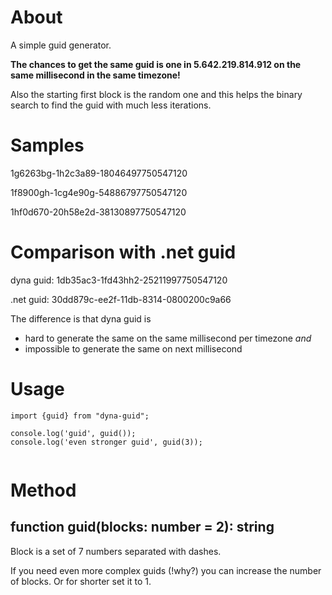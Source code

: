 # About

A simple guid generator.

**The chances to get the same guid is one in 5.642.219.814.912 on the same millisecond in the same timezone!**

Also the starting first block is the random one and this helps the binary search to find the guid with much less iterations.

# Samples

1g6263bg-1h2c3a89-18046497750547120

1f8900gh-1cg4e90g-54886797750547120

1hf0d670-20h58e2d-38130897750547120

# Comparison with .net guid

dyna guid: 1db35ac3-1fd43hh2-25211997750547120

.net guid: 30dd879c-ee2f-11db-8314-0800200c9a66

The difference is that dyna guid is 
- hard to generate the same on the same millisecond per timezone _and_
- impossible to generate the same on next millisecond

# Usage

```
import {guid} from "dyna-guid";

console.log('guid', guid());
console.log('even stronger guid', guid(3));
  
```  

# Method

## function guid(blocks: number = 2): string

Block is a set of 7 numbers separated with dashes.

If you need even more complex guids (!why?) you can increase the number of blocks. Or for shorter set it to 1.

